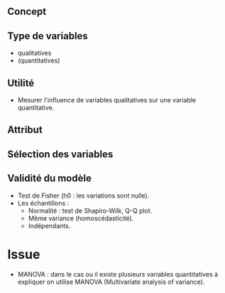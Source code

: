 ## Concept

## Type de variables
* qualitatives
* (quantitatives)

## Utilité

* Mesurer l'influence de variables qualitatives sur une variable quantitative.

## Attribut

## Sélection des variables

## Validité du modèle

* Test de Fisher (h0 : les variations sont nulle). 
* Les échantillons :  
  * Normalité : test de Shapiro-Wilk, Q-Q plot.
  * Même variance (homoscédasticité).
  * Indépendants.
  
# Issue

* MANOVA : dans le cas ou il existe plusieurs variables quantitatives à expliquer on utilise MANOVA (Multivariate analysis of variance).
